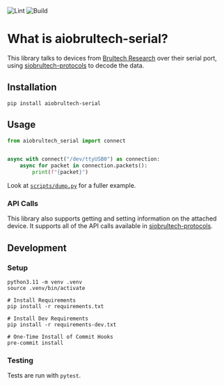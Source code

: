 ![Lint](https://github.com/sdwilsh/aiobrultech-serial/workflows/Lint/badge.svg)
![Build](https://github.com/sdwilsh/aiobrultech-serial/workflows/Build/badge.svg)

# What is aiobrultech-serial?

This library talks to devices from [Brultech Research](https://www.brultech.com/)
over their serial port, using
[siobrultech-protocols](https://github.com/sdwilsh/siobrultech-protocols) to
decode the data.

## Installation

```
pip install aiobrultech-serial
```

## Usage

```python
from aiobrultech_serial import connect


async with connect("/dev/ttyUSB0") as connection:
    async for packet in connection.packets():
        print(f"{packet}")
```

Look at [`scripts/dump.py`](https://github.com/sdwilsh/aiobrultech-serial/blob/main/scripts/dump.py)
for a fuller example.

### API Calls

This library also supports getting and setting information on the attached
device. It supports all of the API calls available in
[siobrultech-protocols](https://github.com/sdwilsh/siobrultech-protocols).

## Development

### Setup

```
python3.11 -m venv .venv
source .venv/bin/activate

# Install Requirements
pip install -r requirements.txt

# Install Dev Requirements
pip install -r requirements-dev.txt

# One-Time Install of Commit Hooks
pre-commit install
```

### Testing

Tests are run with `pytest`.
